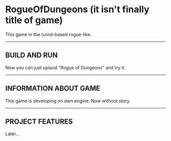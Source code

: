 # RogueOfDungeons (it isn't finally title of game)
This game in the turnd-based rogue-like. 
***
BUILD AND RUN
-----------------------------------
Now you can just uplaod "Rogue of Dungeons" and try it.
***
INFORMATION ABOUT GAME
-----------------------------------
This game is developing on own engine. Now without story.
***
PROJECT FEATURES
-----------------------------------
Later...
